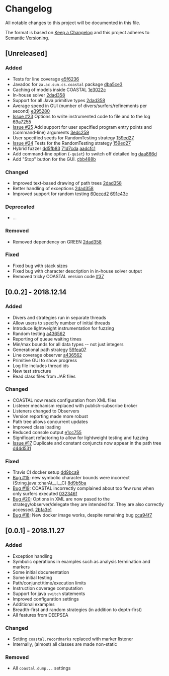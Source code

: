 # Changelog
All notable changes to this project will be documented in this file.

The format is based on [Keep a Changelog](http://keepachangelog.com/en/1.0.0/)
and this project adheres to [Semantic Versioning](http://semver.org/spec/v2.0.0.html).

## [Unreleased]

### Added
- Tests for line coverage [e5f6236](https://github.com/DeepseaPlatform/coastal/commit/e5f623608a2f62a6e79f94029ced39e7db9e58d2)
- Javadoc for ```za.ac.sun.cs.coastal``` package [dba5ce3](https://github.com/DeepseaPlatform/coastal/commit/dba5ce3acfe230c4d6942cf4cc011a5231462bef)
- Caching of models inside COASTAL [1e3022c](https://github.com/DeepseaPlatform/coastal/commit/1e3022cda63225c873a4dc68a6f0ced9cb8f3516)
- In-house solver [2dad358](https://github.com/DeepseaPlatform/coastal/commit/2dad358bd8c8134c998038f67adf18aaa2e8b3fe)
- Support for all Java primitive types [2dad358](https://github.com/DeepseaPlatform/coastal/commit/2dad358bd8c8134c998038f67adf18aaa2e8b3fe)
- Average speed in GUI (number of divers/surfers/refinements per second) [e395280](https://github.com/DeepseaPlatform/coastal/commit/e395280f8e8b573f012f491e62691ec3c91807c4)
- [Issue #23](https://github.com/DeepseaPlatform/coastal/issues/23) Options to write instrumented code to file and to the log [69a7255](https://github.com/DeepseaPlatform/coastal/commit/69a72555dd664427a872a6e52234430cfe2663aa)
- [Issue #25](https://github.com/DeepseaPlatform/coastal/issues/25) Add support for user specified program entry points and (command-line) arguments [3edc259](https://github.com/DeepseaPlatform/coastal/commit/3edc259910277c4d33e0e5e5313b47c2b6aa10e4)
- User specified seeds for RandomTesting strategy [159ed27](https://github.com/DeepseaPlatform/coastal/commit/159ed27e44f796923929fba7bc4c8517624d82a8)
- [Issue #24](https://github.com/DeepseaPlatform/coastal/issues/24) Tests for the RandomTesting strategy [159ed27](https://github.com/DeepseaPlatform/coastal/commit/159ed27e44f796923929fba7bc4c8517624d82a8)
- Hybrid fuzzer [dd5fb83](https://github.com/DeepseaPlatform/coastal/commit/dd5fb83ee98981f9187f5a0d8c384f7b5942b95a) [71d7cda](https://github.com/DeepseaPlatform/coastal/commit/71d7cda9645646bae36415a27a3ccd4f3afcca40) [aadcfc1](https://github.com/DeepseaPlatform/coastal/commit/aadcfc1289055c2343273b999af3097e3b1dc177)
- Add command-line option (```-quiet```) to switch off detailed log [daa866d](https://github.com/DeepseaPlatform/coastal/commit/daa866df324d66cf6692c85099053ea6bd4d95be)
- Add "Stop" button for the GUI. [cbb488b](https://github.com/DeepseaPlatform/coastal/commit/cbb488b20327aa12e4514a78b9b0565868523ed7)

### Changed
- Improved text-based drawing of path trees [2dad358](https://github.com/DeepseaPlatform/coastal/commit/2dad358bd8c8134c998038f67adf18aaa2e8b3fe)
- Better handling of exceptions [2dad358](https://github.com/DeepseaPlatform/coastal/commit/2dad358bd8c8134c998038f67adf18aaa2e8b3fe)
- Improved support for random testing [60eccd2](https://github.com/DeepseaPlatform/coastal/commit/60eccd27562304b69a991f6ecb14b65dd6e8ce84) [691c43c](https://github.com/DeepseaPlatform/coastal/commit/691c43c0dd02149d4664c7ec716caa6b4c7d194b)

### Deprecated
- ...

### Removed
- Removed dependency on GREEN [2dad358](https://github.com/DeepseaPlatform/coastal/commit/2dad358bd8c8134c998038f67adf18aaa2e8b3fe)

### Fixed
- Fixed bug with stack sizes
- Fixed bug with character description in in-house solver output
- Removed tricky COASTAL version code [#37](https://github.com/DeepseaPlatform/coastal/issues/37)

## [0.0.2] - 2018.12.14

### Added
- Divers and strategies run in separate threads
- Allow users to specify number of initial threads
- Introduce lightweight instrumentation for fuzzing
- Random testing [a436562](https://github.com/DeepseaPlatform/coastal/commit/a4365621dd3968b80819a0f316d5de88ced9724f)
- Reporting of queue waiting times
- Min/max bounds for all data types -- not just integers
- Generational path strategy [59fea07](https://github.com/DeepseaPlatform/coastal/commit/59fea07ad3d88462bf17bc60860f0d0d2a5f02b8)
- Line coverage observer [a436562](https://github.com/DeepseaPlatform/coastal/commit/a4365621dd3968b80819a0f316d5de88ced9724f)
- Primitive GUI to show progress
- Log file includes thread ids
- New test structure
- Read class files from JAR files

### Changed
- COASTAL now reads configuration from XML files
- Listener mechanism replaced with publish-subscribe broker
- Listeners changed to Observers
- Version reporting made more robust
- Path tree allows concurrent updates
- Improved class loading
- Reduced console output [e1cc755](https://github.com/DeepseaPlatform/coastal/commit/e1cc7557e6c8e4317a3a307046dae0ed615f241d)
- Significant refactoring to allow for lightweight testing and fuzzing
- [Issue #17](https://github.com/DeepseaPlatform/coastal/issues/17) Duplicate and constant conjuncts now appear in the path tree [d44d531](https://github.com/DeepseaPlatform/coastal/commit/d44d531309d9ffdb66a8af752e01f35f53e2df91)

### Fixed
- Travis CI docker setup [dd9bca9](https://github.com/DeepseaPlatform/coastal/commit/dd9bca9ced9369f31dd21c7d82d8701cb4468791)
- [Bug #15](https://github.com/DeepseaPlatform/coastal/issues/15): new symbolic character bounds were incorrect (String.java::charAt__I__C) [8d9b5ba](https://github.com/DeepseaPlatform/coastal/commit/8d9b5ba7da9d0d5b79210fbce9df8957e349ce0b)
- [Bug #19](https://github.com/DeepseaPlatform/coastal/issues/19): COASTAL incorrectly complained about too few runs when only surfers executed [032346f](https://github.com/DeepseaPlatform/coastal/commit/032346f4d9a12a54a59a660c26b95e959872ca07)
- [Bug #20](https://github.com/DeepseaPlatform/coastal/issues/20): Options in XML are now pased to the strategy/observer/delegate they are intended for.  They are also correctly accessed. [2bfa3e1](https://github.com/DeepseaPlatform/coastal/commit/2bfa3e1c1ef8ca761be6746a01f64fee3916ca84)
- [Bug #18](https://github.com/DeepseaPlatform/coastal/issues/18): New docker image works, despite remaining bug [cca94f7](https://github.com/DeepseaPlatform/coastal/commit/cca94f785a58969e7fd775f58118dc8c31506a8f)

## [0.0.1] - 2018.11.27

### Added
- Exception handling
- Symbolic operations in examples such as analysis termination and markers
- Some initial documentation
- Some initial testing
- Path/conjunct/time/execution limits
- Instruction coverage computation
- Support for java `switch` statements
- Improved configuration settings
- Additional examples
- Breadth-first and random strategies (in addition to depth-first)
- All features from DEEPSEA

### Changed
- Setting `coastal.recordmarks` replaced with marker listener
- Internally, (almost) all classes are made non-static

### Removed
- All `coastal.dump...` settings
